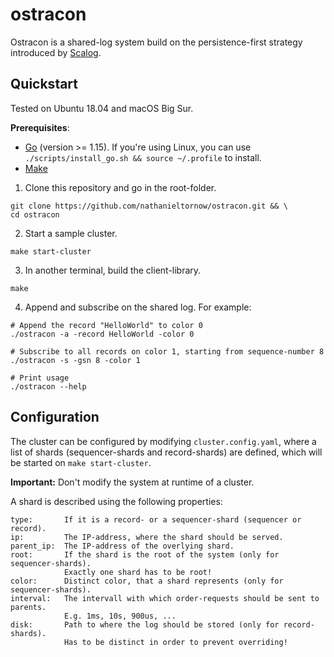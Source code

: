 # ostracon

Ostracon is a shared-log system build on the persistence-first strategy introduced 
by [Scalog](https://www.usenix.org/conference/nsdi20/presentation/ding).

## Quickstart

Tested on Ubuntu 18.04 and macOS Big Sur.

**Prerequisites**: 
- [Go](https://golang.org/) (version >= 1.15). If you're using Linux, you can use `./scripts/install_go.sh && source ~/.profile` to install.
- [Make](https://www.gnu.org/software/make/)

1. Clone this repository and go in the root-folder.
```shell
git clone https://github.com/nathanieltornow/ostracon.git && \
cd ostracon
```

2. Start a sample cluster.
```shell
make start-cluster
```

3. In another terminal, build the client-library.
```shell
make
```

4. Append and subscribe on the shared log. For example:
```shell
# Append the record "HelloWorld" to color 0
./ostracon -a -record HelloWorld -color 0 

# Subscribe to all records on color 1, starting from sequence-number 8
./ostracon -s -gsn 8 -color 1

# Print usage
./ostracon --help
```

## Configuration

The cluster can be configured by modifying `cluster.config.yaml`, where a list of 
shards (sequencer-shards and record-shards) are defined, which will be started on
`make start-cluster`.

**Important:** Don't modify the system at runtime of a cluster.

A shard is described using the following properties:

```text
type:       If it is a record- or a sequencer-shard (sequencer or record).
ip:         The IP-address, where the shard should be served.
parent_ip:  The IP-address of the overlying shard.
root:       If the shard is the root of the system (only for sequencer-shards).
            Exactly one shard has to be root!
color:      Distinct color, that a shard represents (only for sequencer-shards).
interval:   The intervall with which order-requests should be sent to parents.
            E.g. 1ms, 10s, 900us, ...
disk:       Path to where the log should be stored (only for record-shards).
            Has to be distinct in order to prevent overriding!
```
